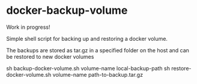# docker-backup-volume
Work in progress!

Simple shell script for backing up and restoring a docker volume.

The backups are stored as tar.gz in a specified folder on the host and can be restored to new docker volumes 

sh backup-docker-volume.sh volume-name local-backup-path
sh restore-docker-volume.sh volume-name path-to-backup.tar.gz
